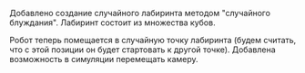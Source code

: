 Добавлено создание случайного лабиринта методом "случайного блуждания". Лабиринт состоит из множества кубов.

Робот теперь помещается в случайную точку лабиринта (будем считать, что с этой позиции он будет стартовать к другой точке).
Добавлена возможность в симуляции перемещать камеру.
